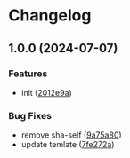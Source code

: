 # Changelog

## 1.0.0 (2024-07-07)


### Features

* init ([2012e9a](https://github.com/polyrepos/api-adapter/commit/2012e9a21a8109baae1059224bc30e3898254752))


### Bug Fixes

* remove sha-self ([9a75a80](https://github.com/polyrepos/api-adapter/commit/9a75a80144641149c3f392aa0eaa4810c1cc09a7))
* update temlate ([7fe272a](https://github.com/polyrepos/api-adapter/commit/7fe272ae34e18b7394428b2795c2051fe2b2e57c))

